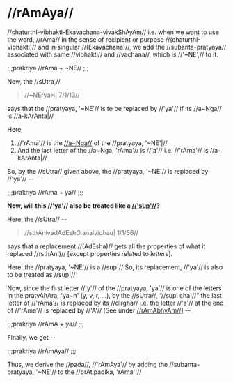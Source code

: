 # //rAmAya//

//chaturthI-vibhakti-Ekavachana-vivakShAyAm// i.e. when we want to use
the word, //rAma// in the sense of recipient or purpose
//(chaturthI-vibhakti)// and in singular //(Ekavachana)//, we add the
//subanta-pratyaya// associated with same //vibhakti// and //vachana//,
which is //'~NE',// to it.

;;;prakriya
//rAma + ~NE//
;;;

Now, the //sUtra,//

> //~NEryaH| 7/1/13//

says that the //pratyaya, '~NE'// is to be replaced by //'ya'// if its
//a~Nga// is //a-kArAnta|//

Here,

1.  //'rAma'// is the [//a~Nga//](#/shadlinga-prakaranam/general/angam)
    of the //pratyaya, '~NE'|//
2.  And the last letter of the //a~Nga, 'rAma'// is //'a'// i.e.
    //'rAma'// is //a-kArAnta|//

So, by the //sUtra// given above, the //pratyaya, '~NE'// is replaced
by //'ya'// --

;;;prakriya
//rAma + ya//
;;;

**Now, will this //'ya'// also be treated like a
[//'sup'//](#/shadlinga-prakaranam/general/subanta-pratyayAH)?**

Here, the //sUtra// --

> //sthAnivadAdEshO.analvidhau| 1/1/56//

says that a replacement //(AdEsha)// gets all the properties of what it
replaced //(sthAnI)// \[except properties related to letters].

Here, the //pratyaya, '~NE'// is a //sup|// So, its replacement,
//'ya'// is also to be treated as //sup|//

Now, since the first letter //'y'// of the //pratyaya, 'ya'// is one of
the letters in the <vt>pratyAhAra, 'ya~n' (y, v, r, ...)</vt>, by the
//sUtra//, “//supi cha|//” the last letter of //'rAma'// is replaced by
its //dIrgha// i.e. the letter //'a'// at the end of //'rAma'// is
replaced by //'A'// \[See under
[//rAmAbhyAm//](#/shadlinga-prakaranam/raama-sabdah/raama-3-2)] --

;;;prakriya
//rAmA + ya//
;;;

Finally, we get --

;;;prakriya
//rAmAya//
;;;

Thus, we derive the //pada//, //'rAmAya'// by adding the
//subanta-pratyaya, '~NE'// to the //prAtipadika, 'rAma'|//
